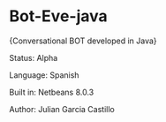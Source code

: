 # Bot-Eve-java
{Conversational BOT developed in Java}

Status: Alpha

Language: Spanish

Built in: Netbeans 8.0.3

Author: Julian Garcia Castillo
